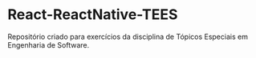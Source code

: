 # React-ReactNative-TEES
Repositório criado para exercícios da disciplina de Tópicos Especiais em Engenharia de Software.
